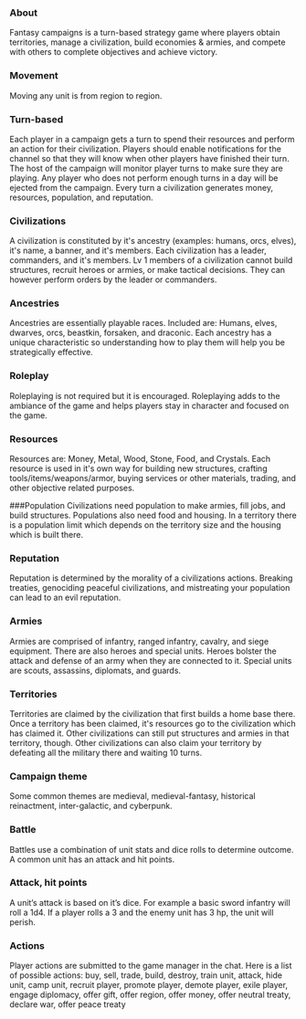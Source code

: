 ### About
Fantasy campaigns is a turn-based strategy game where players obtain territories, manage a civilization, build economies & armies, and compete with others to complete objectives and achieve victory.

### Movement
Moving any unit is from region to region.

### Turn-based
Each player in a campaign gets a turn to spend their resources and perform an action for their civilization. Players should enable notifications for the channel so that they will know when other players have finished their turn. The host of the campaign will monitor player turns to make sure they are playing. Any player who 
does not perform enough turns in a day will be ejected from the campaign. Every turn a civilization generates money, resources, population, and reputation.

### Civilizations
A civilization is constituted by it's ancestry (examples: humans, orcs, elves), it's name, a banner, and it's members. Each civilization has a leader, commanders, and it's members. Lv 1 members of a civilization cannot build structures, recruit heroes or armies, or make tactical decisions. They can however perform orders by the leader or commanders.

### Ancestries
Ancestries are essentially playable races. Included are: Humans, elves, dwarves, orcs, beastkin, forsaken, and draconic. Each ancestry has a unique characteristic so understanding how to play them will help you be strategically effective.

### Roleplay
Roleplaying is not required but it is encouraged. Roleplaying adds to the ambiance of the game and helps players stay in character and focused on the game.

### Resources
Resources are: Money, Metal, Wood, Stone, Food, and Crystals. Each resource is used in it's own way for building new structures, crafting tools/items/weapons/armor, buying services or other materials, trading, and other objective related purposes.

###Population
Civilizations need population to make armies, fill jobs, and build structures. Populations also need food and housing. In a territory there is a population limit which depends on the territory size and the housing which is built there.

### Reputation
Reputation is determined by the morality of a civilizations actions. Breaking treaties, genociding peaceful civilizations, and mistreating your population can lead to an evil reputation.

### Armies
Armies are comprised of infantry, ranged infantry, cavalry, and siege equipment. There are also heroes and special units. Heroes bolster the attack and defense of an army when they are connected to it. Special units are scouts, assassins, diplomats, and guards.

### Territories
Territories are claimed by the civilization that first builds a home base there. Once a territory has been claimed, it's resources go to the civilization which has claimed it. Other civilizations can still put structures and armies in that territory, though. Other civilizations can also claim your territory by defeating all the military there and waiting 10 turns.

### Campaign theme
Some common themes are medieval, medieval-fantasy, historical reinactment, inter-galactic, and cyberpunk.

### Battle
Battles use a combination of unit stats and dice rolls to determine outcome. A common unit has an attack and hit points.

### Attack, hit points
A unit’s attack is based on it’s dice. For example a basic sword infantry will roll a 1d4. If a player rolls a 3 and the enemy unit has 3 hp, the unit will perish.

### Actions
Player actions are submitted to the game manager in the chat. Here is a list of possible actions: buy, sell, trade, build, destroy, train unit, attack, hide unit, camp unit, recruit player, promote player, demote player, exile player, engage diplomacy, offer gift, offer region, offer money, offer neutral treaty, declare war, offer peace treaty
